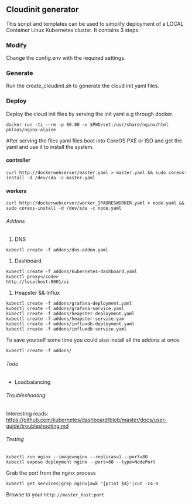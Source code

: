 ## Cloudinit generator
This script and templates can be used to simplify deployment of a LOCAL Container Linux Kubernetes cluster. It contains 3 steps.

### Modify
Change the config.env with the required settings.

### Generate
Run the create_cloudinit.sh to generate the cloud init yaml files.

### Deploy
Deploy the cloud init files by serving the init yaml e.g through docker.

```
docker run -ti --rm -p 80:80 -v $PWD/set:/usr/share/nginx/html pblaas/nginx-alpine
```

After serving the files yaml files boot into CoreOS PXE or ISO and get the yaml and use it to install the system.

#### controller
```
curl http://dockerwebserver/master.yaml > master.yaml && sudo coreos-install -d /dev/sda -c master.yaml
```
#### workers
```
curl http://dockerwebserver/worker_IPADRESWORKER.yaml > node.yaml && sudo coreos-install -d /dev/sda -c node.yaml
```

###### Addons
1. DNS
```
kubectl create -f addons/dns-addon.yaml
```
1. Dashboard
```
kubectl create -f addons/kubernetes-dashboard.yaml
kubectl proxy</code>
http://localhost:8001/ui
```
1. Heapster && Influx
  ```
  kubectl create -f addons/grafana-deployment.yaml
  kubectl create -f addons/grafana-service.yaml
  kubectl create -f addons/heapster-deployment.yaml
  kubectl create -f addons/heapster-service.yam
  kubectl create -f addons/influxdb-deployment.yaml
  kubectl create -f addons/influxdb-service.yaml
  ```

To save yourself some time you could also install all the addons at once.
```
kubectl create -f addons/
```

###### Todo
<ul>
<li>Loadbalancing</li>
</ul>


###### Troubleshooting
Interesting reads:
https://github.com/kubernetes/dashboard/blob/master/docs/user-guide/troubleshooting.md

###### Testing

```
kubectl run nginx --image=nginx --replicas=1 --port=80
kubectl expose deployment nginx --port=80 --type=NodePort
```

Grab the port from the nginx process<br>
```
kubectl get services|grep nginx|awk '{print $4}'|cut -c4-8
```
Browse to your <code>http://master_host:port</code>
